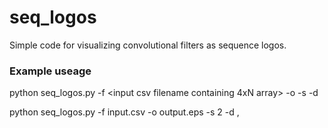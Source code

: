 # seq_logos

Simple code for visualizing convolutional filters as sequence logos.


### Example useage

python seq_logos.py -f <input csv filename containing 4xN array> -o <output image filename> -s <stretch factor for y-axis> -d <delimiter of csv>

python seq_logos.py -f input.csv -o output.eps -s 2 -d ,
